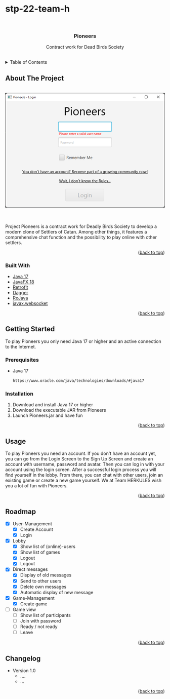 # stp-22-team-h

<div id="top"></div>

<br>
<h3 align="center">Pioneers</h3>
<div align="center">
  <p align="center">
    Contract work for Dead Birds Society
  </p>
</div>
<br>

<!-- TABLE OF CONTENTS -->
<details>
  <summary>Table of Contents</summary>
  <ol>
    <li>
      <a href="#about-the-project">About The Project</a>
      <ul>
        <li><a href="#built-with">Built With</a></li>
      </ul>
    </li>
    <li>
      <a href="#getting-started">Getting Started</a>
      <ul>
        <li><a href="#prerequisites">Prerequisites</a></li>
        <li><a href="#installation">Installation</a></li>
      </ul>
    </li>
    <li><a href="#usage">Usage</a></li>
    <li><a href="#roadmap">Roadmap</a></li>
    <li><a href="#changelog">Changelog</a></li>
  </ol>
</details>


<!-- ABOUT THE PROJECT -->
## About The Project
<br>

<div align="center">
  <a href="https://github.com/sekassel/stp-22-team-h">
    <img src="images/pioneers.png">
  </a>
</div>

<br><br>
Project Pioneers is a contract work for Deadly Birds Society to develop a modern clone of Settlers of Catan. Among other things, it features a comprehensive chat function and the possibility to play online with other settlers.

<p align="right">(<a href="#top">back to top</a>)</p>

### Built With

* [Java 17](https://www.oracle.com/java/)
* [JavaFX 18](https://openjfx.io/)
* [Retrofit](https://square.github.io/retrofit/)
* [Dagger](https://dagger.dev/)
* [RxJava](https://reactivex.io/)
* [javax.websocket](https://frontbackend.com/maven/artifact/javax.websocket)

<p align="right">(<a href="#top">back to top</a>)</p>


<!-- GETTING STARTED -->
## Getting Started

To play Pioneers you only need Java 17 or higher and an active connection to the Internet.

### Prerequisites

* Java 17
  ```sh
  https://www.oracle.com/java/technologies/downloads/#java17
  ```

### Installation

1. Download and install Java 17 or higher
2. Download the executable JAR from Pioneers
3. Launch Pioneers.jar and have fun

<p align="right">(<a href="#top">back to top</a>)</p>


<!-- USAGE EXAMPLES -->
## Usage

To play Pioneers you need an account. If you don't have an account yet, you can go from the Login Screen to the Sign Up Screen and create an account with username, password and avatar. Then you can log in with your account using the login screen. After a successful login process you will find yourself in the lobby. From there, you can chat with other users, join an existing game or create a new game yourself. We at Team HERKULES wish you a lot of fun with Pioneers.

<p align="right">(<a href="#top">back to top</a>)</p>



<!-- ROADMAP -->
## Roadmap

- [X] User-Management
    - [X] Create Account
    - [X] Login
- [X] Lobby
    - [X] Show list of (online)-users
    - [X] Show list of games
    - [X] Logout
    - [X] Logout
- [X] Direct messages
    - [X] Display of old messages
    - [X] Send to other users
    - [X] Delete own messages
    - [X] Automatic display of new message
- [X] Game-Management
    - [X] Create game
- [ ] Game view
    - [ ] Show list of participants
    - [ ] Join with password
    - [ ] Ready / not ready
    - [ ] Leave

<p align="right">(<a href="#top">back to top</a>)</p>



<!-- CHANGELOG -->
## Changelog

- Version 1.0
    - ....
    - ...

<p align="right">(<a href="#top">back to top</a>)</p>



<!-- MARKDOWN LINKS & IMAGES -->
<!-- https://www.markdownguide.org/basic-syntax/#reference-style-links -->
[contributors-shield]: https://img.shields.io/github/contributors/sekassel/stp-22-team-h.svg?style=for-the-badge
[contributors-url]: https://github.com/sekassel/stp-22-team-h/graphs/contributors
[product-screenshot]: images/pioneers.png
